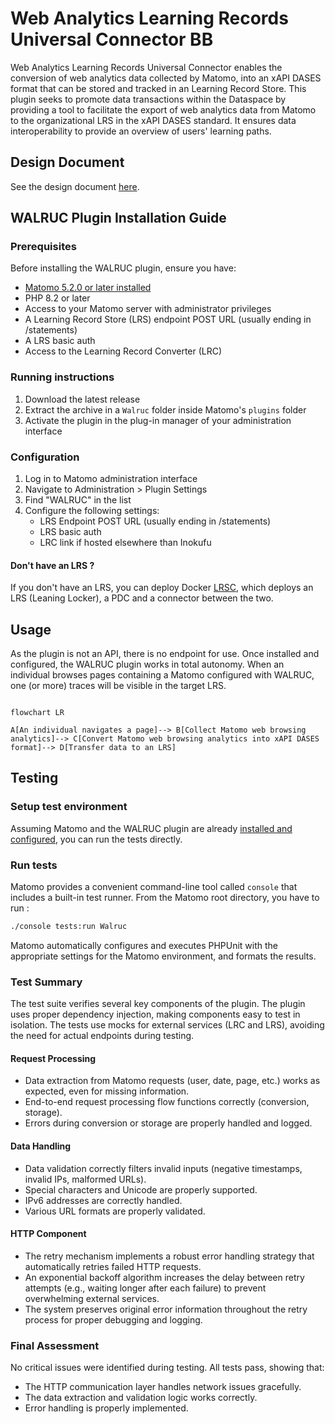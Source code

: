 # Web Analytics Learning Records Universal Connector BB

Web Analytics Learning Records Universal Connector enables the conversion of web analytics data collected by Matomo, into an xAPI DASES format that can be stored and tracked in an Learning Record Store. This plugin seeks to promote data transactions within the Dataspace by providing a tool to facilitate the export of web analytics data from Matomo to the organizational LRS in the xAPI DASES standard. It ensures data interoperability to provide an overview of users' learning paths.

## Design Document
See the design document [here](docs/design-document.md).

## WALRUC Plugin Installation Guide

### Prerequisites

Before installing the WALRUC plugin, ensure you have:

- [Matomo 5.2.0 or later installed](https://github.com/matomo-org/matomo?tab=readme-ov-file)
- PHP 8.2 or later
- Access to your Matomo server with administrator privileges
- A Learning Record Store (LRS) endpoint POST URL (usually ending in /statements)
- A LRS basic auth
- Access to the Learning Record Converter (LRC)

### Running instructions

1. Download the latest release
2. Extract the archive in a `Walruc` folder inside Matomo's `plugins` folder
3. Activate the plugin in the plug-in manager of your administration interface

### Configuration
1. Log in to Matomo administration interface
2. Navigate to Administration > Plugin Settings
3. Find "WALRUC" in the list
4. Configure the following settings:
    - LRS Endpoint POST URL (usually ending in /statements)
    - LRS basic auth
    - LRC link if hosted elsewhere than Inokufu

#### Don't have an LRS ?
If you don't have an LRS, you can deploy Docker [LRSC](https://github.com/inokufu/lrsc), which deploys an LRS (Leaning Locker), a PDC and a connector between the two. 

## Usage
As the plugin is not an API, there is no endpoint for use.
Once installed and configured, the WALRUC plugin works in total autonomy.
When an individual browses pages containing a Matomo configured with WALRUC, one (or more) traces will be visible in the target LRS.
```mermaid

flowchart LR

A[An individual navigates a page]--> B[Collect Matomo web browsing analytics]--> C[Convert Matomo web browsing analytics into xAPI DASES format]--> D[Transfer data to an LRS]

```

## Testing

### Setup test environment

Assuming Matomo and the WALRUC plugin are
already [installed and configured](https://developer.matomo.org/guides/tests-php), you can run the tests directly.

### Run tests

Matomo provides a convenient command-line tool called `console` that includes a built-in test runner.
From the Matomo root directory, you have to run :

```bash
./console tests:run Walruc
```

Matomo automatically configures and executes PHPUnit with the appropriate settings for the Matomo environment, and
formats the results.

### Test Summary

The test suite verifies several key components of the plugin.
The plugin uses proper dependency injection, making components easy to test in isolation.
The tests use mocks for external services (LRC and LRS), avoiding the need for actual endpoints during testing.

#### Request Processing

- Data extraction from Matomo requests (user, date, page, etc.) works as expected, even for missing information.
- End-to-end request processing flow functions correctly (conversion, storage).
- Errors during conversion or storage are properly handled and logged.

#### Data Handling

- Data validation correctly filters invalid inputs (negative timestamps, invalid IPs, malformed URLs).
- Special characters and Unicode are properly supported.
- IPv6 addresses are correctly handled.
- Various URL formats are properly validated.

#### HTTP Component

- The retry mechanism implements a robust error handling strategy that automatically retries failed HTTP requests.
- An exponential backoff algorithm increases the delay between retry attempts (e.g., waiting longer after each failure)
  to prevent overwhelming external services.
- The system preserves original error information throughout the retry process for proper debugging and logging.

### Final Assessment

No critical issues were identified during testing.
All tests pass, showing that:

- The HTTP communication layer handles network issues gracefully.
- The data extraction and validation logic works correctly.
- Error handling is properly implemented.
